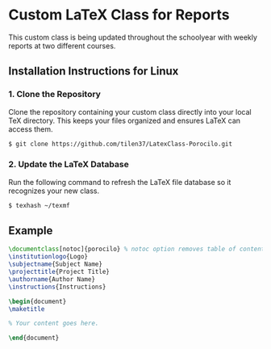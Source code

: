 # Custom LaTeX Class for Reports

This custom class is being updated throughout the schoolyear with weekly reports at two different courses.

## Installation Instructions for Linux

### 1. Clone the Repository

Clone the repository containing your custom class directly into your local TeX directory. This keeps your files organized and ensures LaTeX can access them.

```bash
$ git clone https://github.com/tilen37/LatexClass-Porocilo.git
```

### 2. Update the LaTeX Database

Run the following command to refresh the LaTeX file database so it recognizes your new class.

```bash
$ texhash ~/texmf
```

## Example

```latex
\documentclass[notoc]{porocilo} % notoc option removes table of contents
\institutionlogo{Logo}
\subjectname{Subject Name}
\projecttitle{Project Title}
\authorname{Author Name}
\instructions{Instructions}

\begin{document}
\maketitle

% Your content goes here.

\end{document}
```
